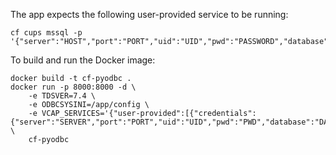The app expects the following user-provided service to be running:
```
cf cups mssql -p '{"server":"HOST","port":"PORT","uid":"UID","pwd":"PASSWORD","database":"DATABASE"}'
```

To build and run the Docker image:
```
docker build -t cf-pyodbc .
docker run -p 8000:8000 -d \
	-e TDSVER=7.4 \
	-e ODBCSYSINI=/app/config \
	-e VCAP_SERVICES='{"user-provided":[{"credentials":{"server":"SERVER","port":"PORT","uid":"UID","pwd":"PWD","database":"DATABASE"},"name":"mssql"}]}' \
	cf-pyodbc
```
